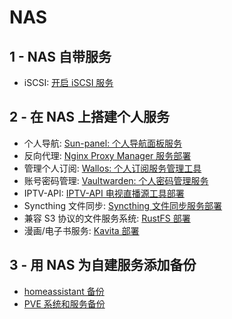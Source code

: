 # NAS

## 1 - NAS 自带服务

+ iSCSI: [开启 iSCSI 服务](./开启iSCSI服务.md)

## 2 - 在 NAS 上搭建个人服务

+ 个人导航: [Sun-panel: 个人导航面板服务](./Sun-panel个人导航面板部署.md)
+ 反向代理: [Nginx Proxy Manager 服务部署](./Nginx%20Proxy%20Manager部署.md)
+ 管理个人订阅: [Wallos: 个人订阅服务管理工具](./Wallos个人订阅服务管理工具.md)
+ 账号密码管理: [Vaultwarden: 个人密码管理服务](./vaultwarden个人密码管理服务部署.md)
+ IPTV-API: [IPTV-API 电视直播源工具部署](./IPTV-API电视直播源工具部署.md)
+ Syncthing 文件同步: [Syncthing 文件同步服务部署](./Syncthing文件同步服务部署.md)
+ 兼容 S3 协议的文件服务系统: [RustFS 部署](./RustFS部署.md)
+ 漫画/电子书服务: [Kavita 部署](./kavita部署.md)

## 3 - 用 NAS 为自建服务添加备份

+ [homeassistant 备份](../HomeAssistant/homeassistant系统备份到NAS.md)
+ [PVE 系统和服务备份](../PVE%20All-in-One%20实践/PVE%20系统备份备份到NAS(smb).md)
